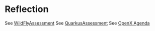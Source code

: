 # Reflection

See [WildFlyAssessment](WildFlyAssessment.md)
See [QuarkusAssessment](QuarkusAssessment.md)
See [OpenX Agenda](OpenX.md)